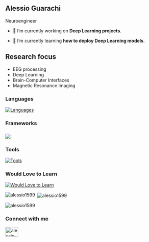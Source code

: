 
<!--
**Alessio1599/Alessio1599** is a ✨ _special_ ✨ repository because its `README.md` (this file) appears on your GitHub profile.

Here are some ideas to get you started:

- 🔭 I’m currently working on ...
- 🌱 I’m currently learning ...
- 👯 I’m looking to collaborate on ...
- 🤔 I’m looking for help with ...
- 💬 Ask me about ...
- 📫 How to reach me: ...
- ⚡ Fun fact: ...
-->


## Alessio Guarachi

Neuroengineer

- 🔭 I’m currently working on **Deep Learning projects**.

- 🌱 I’m currently learning **how to deploy Deep Learning models**.

## Research focus
- EEG processing
- Deep Learning
- Brain-Computer Interfaces
- Magnetic Resonance Imaging


<h3 align="left">Languages</h3>
<p align="left">
  <a href="https://skillicons.dev">
    <img src="https://skillicons.dev/icons?i=python,matlab,c &perline=8" alt="Languages" />
  </a>
</p>



  <h3>Frameworks <h3/>

  <a href="https://skillicons.dev">
    <img src="https://skillicons.dev/icons?i=tensorflow,pytorch,&perline=6" />
  </a>

<h3 align="left">Tools </h3>
<p align="left">
  <a href="https://skillicons.dev">
    <img src="https://skillicons.dev/icons?i=git,arduino,vscode&perline=6" alt="Tools" />
  </a>
</p>



<h3 align="left">Would Love to Learn</h3>
<p align="left">
  <a href="https://skillicons.dev">
    <img src="https://skillicons.dev/icons?i=docker,azure,aws&perline=6" alt="Would Love to Learn" />
  </a>
</p>


<!--
<h3 align="left">Languages</h3>
<p align="left">
  <a href="https://www.cprogramming.com/" target="_blank" rel="noreferrer">
    <img src="https://raw.githubusercontent.com/devicons/devicon/master/icons/c/c-original.svg" alt="C" width="40" height="40"/>
  </a>
  <a href="https://www.python.org" target="_blank" rel="noreferrer">
    <img src="https://raw.githubusercontent.com/devicons/devicon/master/icons/python/python-original.svg" alt="Python" width="40" height="40"/>
  </a>
  <a href="https://www.mathworks.com/products/matlab.html" target="_blank" rel="noreferrer">
    <img src="https://upload.wikimedia.org/wikipedia/commons/2/21/Matlab_Logo.png" alt="MATLAB" width="40" height="40"/>
  </a>
</p>


<h3 align="left">Frameworks</h3>
<p align="left">
  <a href="https://pytorch.org/" target="_blank" rel="noreferrer">
    <img src="https://www.vectorlogo.zone/logos/pytorch/pytorch-icon.svg" alt="PyTorch" width="40" height="40"/>
  </a>
  <a href="https://www.tensorflow.org" target="_blank" rel="noreferrer">
    <img src="https://www.vectorlogo.zone/logos/tensorflow/tensorflow-icon.svg" alt="TensorFlow" width="40" height="40"/>
  </a>
</p>


<h3 align="left">Tools</h3>
<p align="left">
  <a href="https://www.arduino.cc/" target="_blank" rel="noreferrer">
    <img src="https://cdn.worldvectorlogo.com/logos/arduino-1.svg" alt="Arduino" width="40" height="40"/>
  </a>
  <a href="https://git-scm.com/" target="_blank" rel="noreferrer">
    <img src="https://www.vectorlogo.zone/logos/git-scm/git-scm-icon.svg" alt="Git" width="40" height="40"/>
  </a>
  <a href="https://wandb.ai/" target="_blank" rel="noreferrer">
    <img src="https://raw.githubusercontent.com/wandb/assets/main/wandb.svg" alt="Weights & Biases" width="40" height="40"/>
  </a>
</p>

<h3 align="left">Would Love to Learn</h3>
<p align="left">
  <a href="https://azure.microsoft.com/en-us/" target="_blank" rel="noreferrer">
    <img src="https://www.vectorlogo.zone/logos/microsoft_azure/microsoft_azure-icon.svg" alt="Azure" width="40" height="40"/>
  </a>
  <a href="https://www.docker.com/" target="_blank" rel="noreferrer">
    <img src="https://raw.githubusercontent.com/devicons/devicon/master/icons/docker/docker-original.svg" alt="Docker" width="40" height="40"/>
  </a>
</p>
-->

<p><img align="left" src="https://github-readme-stats.vercel.app/api/top-langs?username=alessio1599&show_icons=true&locale=en&layout=compact" alt="alessio1599" /></p>

<p>&nbsp;<img align="center" src="https://github-readme-stats.vercel.app/api?username=alessio1599&show_icons=true&locale=en" alt="alessio1599" /></p>

<p><img align="center" src="https://github-readme-streak-stats.herokuapp.com/?user=alessio1599&" alt="alessio1599" /></p>


<h3 align="left">Connect with me</h3>
<p align="left">
<a href="https://linkedin.com/in/alessio-guarachi" target="blank"><img align="center" src="https://raw.githubusercontent.com/rahuldkjain/github-profile-readme-generator/master/src/images/icons/Social/linked-in-alt.svg" alt="alessio-guarachi" height="30" width="40" /></a>
</p>
